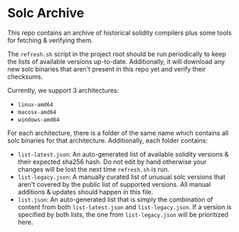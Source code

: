 # Solc Archive

This repo contains an archive of historical solidity compilers plus some tools for fetching & verifying them.

The `refresh.sh` script in the project root should be run periodically to keep the lists of available versions up-to-date. Additionally, it will download any new solc binaries that aren't present in this repo yet and verify their checksums.

Currently, we support 3 architectures:
- `linux-amd64`
- `macosx-amd64`
- `windows-amd64`

For each architecture, there is a folder of the same name which contains all solc binaries for that architecture. Additionally, each folder contains:
- `list-latest.json`: An auto-generated list of available solidity versions & their expected sha256 hash. Do not edit by hand otherwise your changes will be lost the next time `refresh.sh` is run.
- `list-legacy.json`: A manually curated list of unusual solc versions that aren't covered by the public list of supported versions. All manual additions & updates should happen in this file.
- `list.json`: An auto-generated list that is simply the combination of content from both `list-latest.json` and `list-legacy.json`. If a version is specified by both lists, the one from `list-legacy.json` will be prioritized here.
